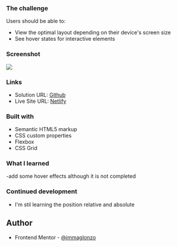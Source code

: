 ### The challenge

Users should be able to:

- View the optimal layout depending on their device's screen size
- See hover states for interactive elements

### Screenshot

![](./screenshot.jpg)

### Links

- Solution URL: [Github](https://your-solution-url.com)
- Live Site URL: [Netlify](https://your-live-site-url.com)

### Built with

- Semantic HTML5 markup
- CSS custom properties
- Flexbox
- CSS Grid

### What I learned

-add some hover effects although it is not completed

### Continued development

- I'm stil learning the position relative and absolute

## Author

- Frontend Mentor - [@jmmaglonzo](https://www.frontendmentor.io/profile/jmmaglonzo)
